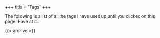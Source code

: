 +++
title = "Tags"
+++

The following is a list of all the tags I have used up until you clicked on this page. Have at it...

{{< archive >}}